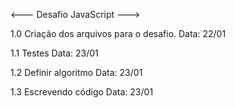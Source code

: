 <--- Desafio JavaScript --->

1.0 Criação dos arquivos para o desafio.
Data: 22/01

1.1 Testes
Data: 23/01

1.2 Definir algoritmo
Data: 23/01 

1.3 Escrevendo código 
Data: 23/01